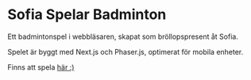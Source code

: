 # Sofia Spelar Badminton

Ett badmintonspel i webbläsaren, skapat som bröllopspresent åt Sofia.

Spelet är byggt med Next.js och Phaser.js, optimerat för mobila enheter.

Finns att spela [här :)](https://www.sofiaspelarbadminton.vercel.app)